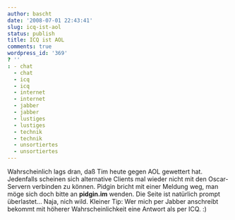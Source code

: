 ```yaml
---
author: bascht
date: '2008-07-01 22:43:41'
slug: icq-ist-aol
status: publish
title: ICQ ist AOL
comments: true
wordpress_id: '369'
? ''
: - chat
  - chat
  - icq
  - icq
  - internet
  - internet
  - jabber
  - jabber
  - lustiges
  - lustiges
  - technik
  - technik
  - unsortiertes
  - unsortiertes
---
```


Wahrscheinlich lags dran, daß Tim heute gegen AOL gewettert hat.
Jedenfalls scheinen sich alternative Clients mal wieder nicht mit
den Oscar-Servern verbinden zu können. Pidgin bricht mit einer
Meldung weg, man möge sich doch bitte an **pidgin.im** wenden. Die
Seite ist natürlich prompt überlastet... Naja, nich wild. Kleiner
Tip: Wer mich per Jabber anschreibt bekommt mit höherer
Wahrscheinlichkeit eine Antwort als per ICQ. :)


